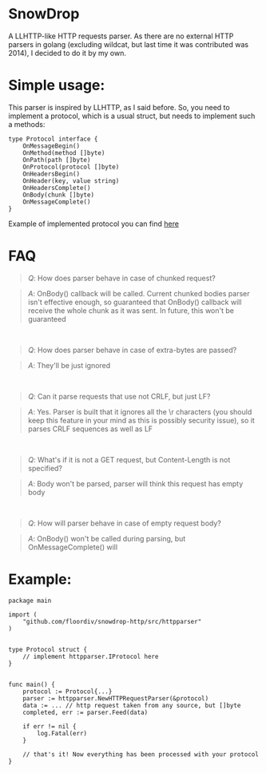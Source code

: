 # SnowDrop
A LLHTTP-like HTTP requests parser. As there are no external HTTP parsers in golang (excluding wildcat, but last time it was contributed was 2014), I decided to do it by my own.


# Simple usage:
This parser is inspired by LLHTTP, as I said before. So, you need to implement a protocol, which is a usual struct, but needs to implement such a methods:

```
type Protocol interface {
	OnMessageBegin()
	OnMethod(method []byte)
	OnPath(path []byte)
	OnProtocol(protocol []byte)
	OnHeadersBegin()
	OnHeader(key, value string)
	OnHeadersComplete()
	OnBody(chunk []byte)
	OnMessageComplete()
}
```

Example of implemented protocol you can find [here](https://github.com/floordiv/snowdrop-http/blob/master/tests/parser_test.go#L9)

# FAQ
> *Q*: How does parser behave in case of chunked request?

> *A*: OnBody() callback will be called. Current chunked bodies parser isn't effective enough, so guaranteed that OnBody() callback will receive the whole chunk as it was sent. In future, this won't be guaranteed

<br>

> *Q*: How does parser behave in case of extra-bytes are passed?

> *A*: They'll be just ignored

<br>

> *Q*: Can it parse requests that use not CRLF, but just LF?

> *A*: Yes. Parser is built that it ignores all the \r characters (you should keep this feature in your mind as this is possibly security issue), so it parses CRLF sequences as well as LF

<br>

> *Q*: What's if it is not a GET request, but Content-Length is not specified?

> *A*: Body won't be parsed, parser will think this request has empty body

<br>

> *Q*: How will parser behave in case of empty request body?

> *A*: OnBody() won't be called during parsing, but OnMessageComplete() will

# Example:

```golang
package main

import (
	"github.com/floordiv/snowdrop-http/src/httpparser"
)


type Protocol struct {
	// implement httpparser.IProtocol here
}


func main() {
	protocol := Protocol{...}
	parser := httpparser.NewHTTPRequestParser(&protocol)
	data := ... // http request taken from any source, but []byte
	completed, err := parser.Feed(data)
	
	if err != nil {
		log.Fatal(err)
	}
	
	// that's it! Now everything has been processed with your protocol
}
```
